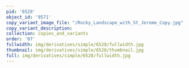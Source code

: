 ```yaml
---
pid: '6528'
object_id: '9571'
copy_variant_image_file: "/Rocky_Landscape_with_St_Jerome_Copy.jpg"
copy_variant_description:
collection: copies_and_variants
order: '07'
fullwidth: img/derivatives/simple/6528/fullwidth.jpg
thumbnail: img/derivatives/simple/6528/thumbnail.jpg
full: img/derivatives/simple/6528/fullwidth.jpg
---
```

